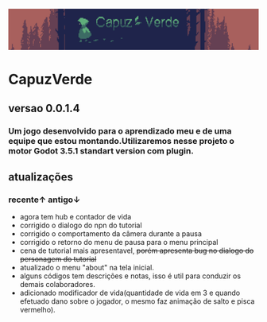 ![capa](capuzVerde1.png)

# CapuzVerde

## versao 0.0.1.4

### Um jogo desenvolvido para o aprendizado meu e de uma equipe que estou montando.Utilizaremos nesse projeto o motor Godot 3.5.1 standart version com plugin.

## atualizações

### recente↑ antigo↓
- agora tem hub e contador de vida
- corrigido o dialogo do npn do tutorial
- corrigido o comportamento da câmera durante a pausa
- corrigido o retorno do menu de pausa para o menu principal
- cena de tutorial mais apresentavel, ~~porém apresenta bug no dialogo do personagem do tutorial~~
- atualizado o menu "about" na tela inicial.
- alguns códigos tem descrições e notas, isso é util para conduzir os demais colaboradores.
- adicionado modificador de vida(quantidade de vida em 3 e quando efetuado dano sobre o jogador, o mesmo faz animação de salto e pisca vermelho).
